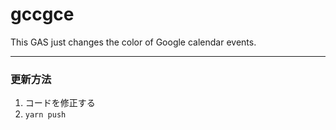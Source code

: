 # gccgce
This GAS just changes the color of Google calendar events.

---

### 更新方法

1. コードを修正する
2. `yarn push`
